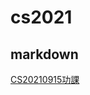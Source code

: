 # cs2021

## markdown

[CS20210915功課](https://docs.google.com/presentation/d/1ZLv8BfkcGI_4tFZu2HDQRVTz7HCONXbZlFgWBttl4GA/edit#slide=id.gebfd7b47a2_0_139)


